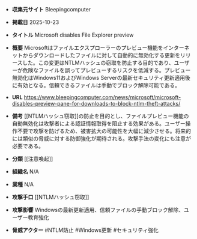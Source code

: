 - **収集元サイト**
Bleepingcomputer

- **掲載日**
2025-10-23

- **タイトル**
Microsoft disables File Explorer preview

- **概要**
Microsoftはファイルエクスプローラーのプレビュー機能をインターネットからダウンロードしたファイルに対して自動的に無効化する更新をリリースした。この変更はNTLMハッシュの窃取を防止する目的であり、ユーザーが危険なファイルを誤ってプレビューするリスクを低減する。プレビュー無効化はWindows11およびWindows Serverの最新セキュリティ更新適用後に有効となる。信頼できるファイルは手動でブロック解除可能である。

- **URL**
https://www.bleepingcomputer.com/news/microsoft/microsoft-disables-preview-pane-for-downloads-to-block-ntlm-theft-attacks/

- **備考**
[[NTLMハッシュ窃取]]の防止を目的とし、ファイルプレビュー機能の自動無効化は攻撃者による認証情報取得を阻止する効果がある。ユーザー操作不要で攻撃を防げるため、被害拡大の可能性を大幅に減少させる。将来的には類似の脅威に対する防御強化が期待される。攻撃手法の変化にも注意が必要である。

- **分類**
[[注意喚起]]

- **組織名**
N/A

- **業種**
N/A

- **攻撃手口**
[[NTLMハッシュ窃取]]

- **攻撃影響**
Windowsの最新更新適用、信頼ファイルの手動ブロック解除、ユーザー教育強化

- **脅威アクター**
#NTLM防止 #Windows更新 #セキュリティ強化
